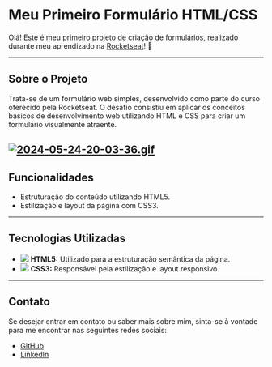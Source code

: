 # Meu Primeiro Formulário HTML/CSS

Olá! Este é meu primeiro projeto de criação de formulários, realizado durante meu aprendizado na [Rocketseat](https://www.rocketseat.com.br/)! 🚀

---

## Sobre o Projeto

Trata-se de um formulário web simples, desenvolvido como parte do curso oferecido pela Rocketseat. O desafio consistiu em aplicar os conceitos básicos de desenvolvimento web utilizando HTML e CSS para criar um formulário visualmente atraente.

[![2024-05-24-20-03-36.gif](https://i.postimg.cc/GtLhnDqR/2024-05-24-20-03-36.gif)](https://postimg.cc/hzYq9fkZ)
---

## Funcionalidades

- Estruturação do conteúdo utilizando HTML5.
- Estilização e layout da página com CSS3.

---

## Tecnologias Utilizadas

- <img src="https://img.icons8.com/color/48/000000/html-5--v1.png"/> **HTML5:** Utilizado para a estruturação semântica da página.
- <img src="https://img.icons8.com/color/48/000000/css3.png"/> **CSS3:** Responsável pela estilização e layout responsivo.

---

## Contato

Se desejar entrar em contato ou saber mais sobre mim, sinta-se à vontade para me encontrar nas seguintes redes sociais:

- [GitHub](https://github.com/rabellog)
- [LinkedIn](https://www.linkedin.com/in/gabriel-antunes-rabello-013379268)
